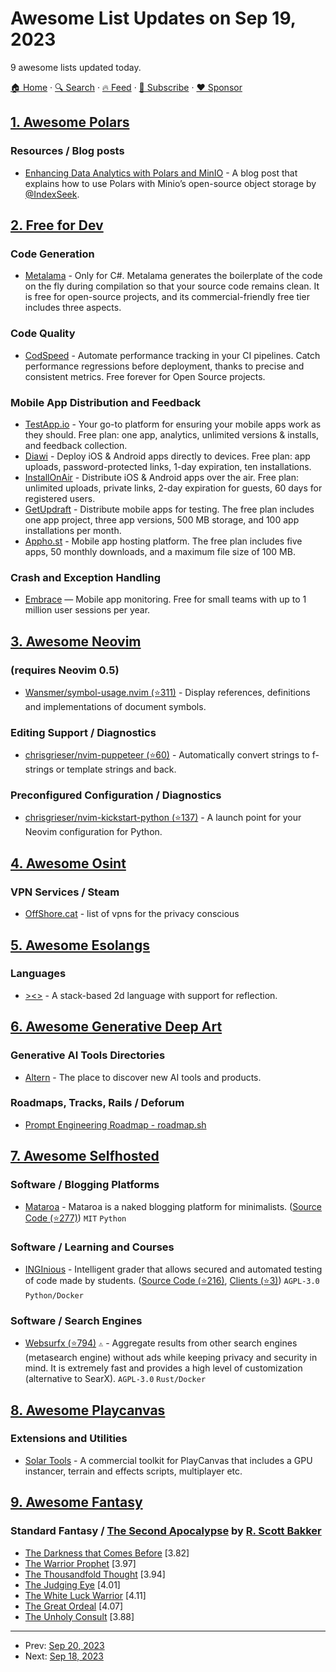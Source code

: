 # Awesome List Updates on Sep 19, 2023

9 awesome lists updated today.

[🏠 Home](/README.md) · [🔍 Search](https://www.trackawesomelist.com/search/) · [🔥 Feed](https://www.trackawesomelist.com/rss.xml) · [📮 Subscribe](https://trackawesomelist.us17.list-manage.com/subscribe?u=d2f0117aa829c83a63ec63c2f&id=36a103854c) · [❤️  Sponsor](https://github.com/sponsors/theowenyoung)



## [1. Awesome Polars](/content/ddotta/awesome-polars/README.md)

### Resources / Blog posts

*   [Enhancing Data Analytics with Polars and MinIO](https://medium.com/learning-the-computers/enhancing-data-analytics-with-polars-and-minio-a04053fff093) - A blog post that explains how to use Polars with Minio’s open-source object storage by [@IndexSeek](https://github.com/IndexSeek).

## [2. Free for Dev](/content/ripienaar/free-for-dev/README.md)

### Code Generation

*   [Metalama](https://www.postsharp.net/metalama) - Only for C#. Metalama generates the boilerplate of the code on the fly during compilation so that your source code remains clean. It is free for open-source projects, and its commercial-friendly free tier includes three aspects.

### Code Quality

*   [CodSpeed](https://codspeed.io) - Automate performance tracking in your CI pipelines. Catch performance regressions before deployment, thanks to precise and consistent metrics. Free forever for Open Source projects.

### Mobile App Distribution and Feedback

*   [TestApp.io](https://testapp.io) - Your go-to platform for ensuring your mobile apps work as they should. Free plan: one app, analytics, unlimited versions & installs, and feedback collection.
*   [Diawi](https://www.diawi.com) - Deploy iOS & Android apps directly to devices. Free plan: app uploads, password-protected links, 1-day expiration, ten installations.
*   [InstallOnAir](https://www.installonair.com) - Distribute iOS & Android apps over the air. Free plan: unlimited uploads, private links, 2-day expiration for guests, 60 days for registered users.
*   [GetUpdraft](https://www.getupdraft.com) - Distribute mobile apps for testing. The free plan includes one app project, three app versions, 500 MB storage, and 100 app installations per month.
*   [Appho.st](https://appho.st) - Mobile app hosting platform. The free plan includes five apps, 50 monthly downloads, and a maximum file size of 100 MB.

### Crash and Exception Handling

*   [Embrace](https://embrace.io/) — Mobile app monitoring. Free for small teams with up to 1 million user sessions per year.

## [3. Awesome Neovim](/content/rockerBOO/awesome-neovim/README.md)

### (requires Neovim 0.5)

*   [Wansmer/symbol-usage.nvim (⭐311)](https://github.com/Wansmer/symbol-usage.nvim) - Display references, definitions and implementations of document symbols.

### Editing Support / Diagnostics

*   [chrisgrieser/nvim-puppeteer (⭐60)](https://github.com/chrisgrieser/nvim-puppeteer) - Automatically convert strings to f-strings or template strings and back.

### Preconfigured Configuration / Diagnostics

*   [chrisgrieser/nvim-kickstart-python (⭐137)](https://github.com/chrisgrieser/nvim-kickstart-python) - A launch point for your Neovim configuration for Python.

## [4. Awesome Osint](/content/jivoi/awesome-osint/README.md)

### VPN Services / Steam

*   [OffShore.cat](https://offshore.cat/vpn) - list of vpns for the privacy conscious

## [5. Awesome Esolangs](/content/angrykoala/awesome-esolangs/README.md)

### Languages

*   [><>](https://esolangs.org/wiki/fish) - A stack-based 2d language with support for reflection.

## [6. Awesome Generative Deep Art](/content/filipecalegario/awesome-generative-deep-art/README.md)

### Generative AI Tools Directories

*   [Altern](https://altern.ai) - The place to discover new AI tools and products.

### Roadmaps, Tracks, Rails / Deforum

*   [Prompt Engineering Roadmap - roadmap.sh](https://roadmap.sh/prompt-engineering)

## [7. Awesome Selfhosted](/content/awesome-selfhosted/awesome-selfhosted/README.md)

### Software / Blogging Platforms

*   [Mataroa](https://mataroa.blog/) - Mataroa is a naked blogging platform for minimalists. ([Source Code (⭐277)](https://github.com/mataroa-blog/mataroa)) `MIT` `Python`

### Software / Learning and Courses

*   [INGInious](https://inginious.org/?lang=en) - Intelligent grader that allows secured and automated testing of code made by students. ([Source Code (⭐216)](https://github.com/UCL-INGI/INGInious), [Clients (⭐3)](https://github.com/UCL-INGI/INGInious-plugins)) `AGPL-3.0` `Python/Docker`

### Software / Search Engines

*   [Websurfx (⭐794)](https://github.com/neon-mmd/websurfx) `⚠` - Aggregate results from other search engines (metasearch engine) without ads while keeping privacy and security in mind. It is extremely fast and provides a high level of customization (alternative to SearX). `AGPL-3.0` `Rust/Docker`

## [8. Awesome Playcanvas](/content/playcanvas/awesome-playcanvas/README.md)

### Extensions and Utilities

*   [Solar Tools](https://solargames.io/tools/) - A commercial toolkit for PlayCanvas that includes a GPU instancer, terrain and effects scripts, multiplayer etc.

## [9. Awesome Fantasy](/content/RichardLitt/awesome-fantasy/README.md)

### Standard Fantasy / [The Second Apocalypse](https://www.goodreads.com/series/83561-the-second-apocalypse) by [R. Scott Bakker](https://en.wikipedia.org/wiki/R._Scott_Bakker)

*   [The Darkness that Comes Before](https://www.goodreads.com/book/show/301538.The_Darkness_That_Comes_Before) \[3.82]
*   [The Warrior Prophet](https://www.goodreads.com/book/show/18877.The_Warrior_Prophet) \[3.97]
*   [The Thousandfold Thought](https://www.goodreads.com/book/show/13806.The_Thousandfold_Thought) \[3.94]
*   [The Judging Eye](https://www.goodreads.com/book/show/4117865-the-judging-eye) \[4.01]
*   [The White Luck Warrior](https://www.goodreads.com/book/show/7704943-the-white-luck-warrior) \[4.11]
*   [The Great Ordeal](https://www.goodreads.com/book/show/27160926-the-great-ordeal) \[4.07]
*   [The Unholy Consult](https://www.goodreads.com/book/show/9968073-the-unholy-consult) \[3.88]

---

- Prev: [Sep 20, 2023](/content/2023/09/20/README.md)
- Next: [Sep 18, 2023](/content/2023/09/18/README.md)